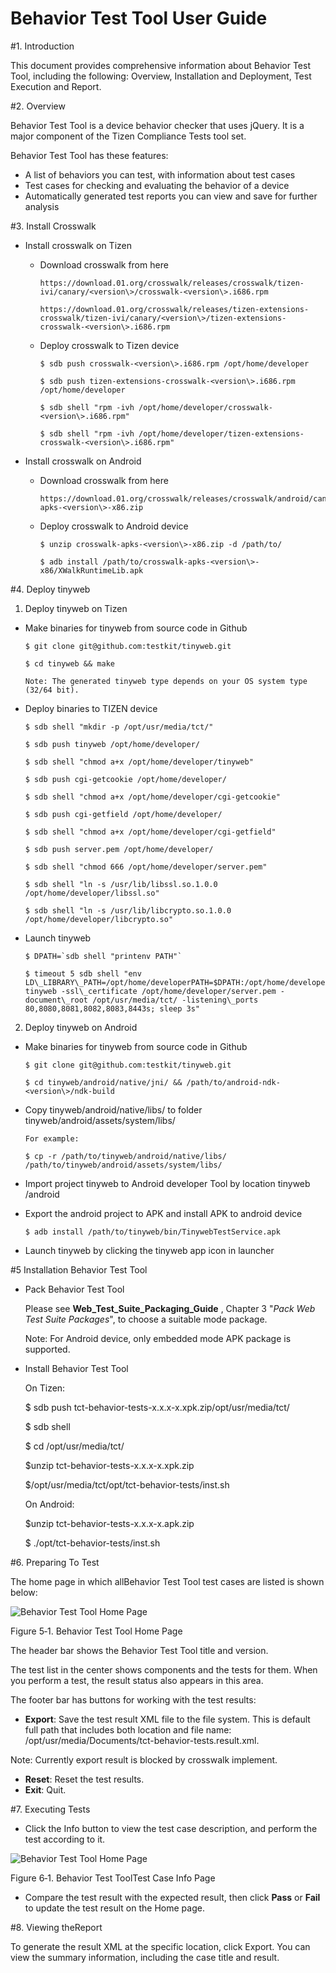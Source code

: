 # Behavior Test Tool User Guide

#1. Introduction

This document provides comprehensive information about Behavior Test Tool, including the following: Overview, Installation and Deployment, Test Execution and Report.

#2. Overview

Behavior Test Tool is a device behavior checker that uses jQuery. It is a major component of the Tizen Compliance Tests tool set.

Behavior Test Tool has these features:

- A list of behaviors you can test, with information about test cases 
- Test cases for checking and evaluating the behavior of a device
- Automatically generated test reports you can view and save for further analysis

#3. Install Crosswalk

- Install crosswalk on Tizen

  - Download crosswalk from here

        https://download.01.org/crosswalk/releases/crosswalk/tizen-ivi/canary/<version\>/crosswalk-<version\>.i686.rpm

        https://download.01.org/crosswalk/releases/tizen-extensions-crosswalk/tizen-ivi/canary/<version\>/tizen-extensions-crosswalk-<version\>.i686.rpm

  - Deploy crosswalk to Tizen device

        $ sdb push crosswalk-<version\>.i686.rpm /opt/home/developer

        $ sdb push tizen-extensions-crosswalk-<version\>.i686.rpm /opt/home/developer

        $ sdb shell "rpm -ivh /opt/home/developer/crosswalk-<version\>.i686.rpm"

        $ sdb shell "rpm -ivh /opt/home/developer/tizen-extensions-crosswalk-<version\>.i686.rpm"

- Install crosswalk on Android

  - Download crosswalk from here

        https://download.01.org/crosswalk/releases/crosswalk/android/canary/<version\>/x86/crosswalk-apks-<version\>-x86.zip

  - Deploy crosswalk to Android device

        $ unzip crosswalk-apks-<version\>-x86.zip -d /path/to/

        $ adb install /path/to/crosswalk-apks-<version\>-x86/XWalkRuntimeLib.apk

#4. Deploy tinyweb

1. Deploy tinyweb on Tizen

  - Make binaries for tinyweb from source code in Github

        $ git clone git@github.com:testkit/tinyweb.git

        $ cd tinyweb && make

        Note: The generated tinyweb type depends on your OS system type (32/64 bit).

  - Deploy binaries to TIZEN device

        $ sdb shell "mkdir -p /opt/usr/media/tct/"

        $ sdb push tinyweb /opt/home/developer/

        $ sdb shell "chmod a+x /opt/home/developer/tinyweb"

        $ sdb push cgi-getcookie /opt/home/developer/

        $ sdb shell "chmod a+x /opt/home/developer/cgi-getcookie"

        $ sdb push cgi-getfield /opt/home/developer/

        $ sdb shell "chmod a+x /opt/home/developer/cgi-getfield"

        $ sdb push server.pem /opt/home/developer/

        $ sdb shell "chmod 666 /opt/home/developer/server.pem"

        $ sdb shell "ln -s /usr/lib/libssl.so.1.0.0 /opt/home/developer/libssl.so"

        $ sdb shell "ln -s /usr/lib/libcrypto.so.1.0.0 /opt/home/developer/libcrypto.so"

  - Launch tinyweb

        $ DPATH=`sdb shell "printenv PATH"`

        $ timeout 5 sdb shell "env LD\_LIBRARY\_PATH=/opt/home/developerPATH=$DPATH:/opt/home/developer tinyweb -ssl\_certificate /opt/home/developer/server.pem -document\_root /opt/usr/media/tct/ -listening\_ports 80,8080,8081,8082,8083,8443s; sleep 3s"

2. Deploy tinyweb on Android

  - Make binaries for tinyweb from source code in Github

        $ git clone git@github.com:testkit/tinyweb.git

        $ cd tinyweb/android/native/jni/ && /path/to/android-ndk-<version\>/ndk-build

  - Copy tinyweb/android/native/libs/ to folder tinyweb/android/assets/system/libs/ 

        For example:

        $ cp -r /path/to/tinyweb/android/native/libs/ /path/to/tinyweb/android/assets/system/libs/

  - Import project tinyweb to Android developer Tool by location tinyweb /android
  - Export the android project to APK and install APK to android device

        $ adb install /path/to/tinyweb/bin/TinywebTestService.apk

  - Launch tinyweb by clicking the tinyweb app icon in launcher

#5 Installation Behavior Test Tool

- Pack Behavior Test Tool

    Please see **Web\_Test\_Suite\_Packaging\_Guide** , Chapter 3 "_Pack Web Test Suite Packages_", to choose a suitable mode package.

    Note: For Android device, only embedded mode APK package is supported.

- Install Behavior Test Tool

    On Tizen:

    $ sdb push tct-behavior-tests-x.x.x-x.xpk.zip/opt/usr/media/tct/

    $ sdb shell

    $ cd /opt/usr/media/tct/

    $unzip tct-behavior-tests-x.x.x-x.xpk.zip

    $/opt/usr/media/tct/opt/tct-behavior-tests/inst.sh

    On Android:

    $unzip tct-behavior-tests-x.x.x-x.apk.zip

    $ ./opt/tct-behavior-tests/inst.sh

#6. Preparing To Test

The home page in which allBehavior Test Tool test cases are listed is shown below:

![Behavior Test Tool Home Page](img/Behavior_Test_Tool_User_Guide_1.png)

Figure 5‑1. Behavior Test Tool Home Page

The header bar shows the Behavior Test Tool title and version.

The test list in the center shows components and the tests for them. When you perform a test, the result status also appears in this area.

The footer bar has buttons for working with the test results:

- **Export**: Save the test result XML file to the file system. This is default full path that includes both location and file name: /opt/usr/media/Documents/tct-behavior-tests.result.xml.

Note: Currently export result is blocked by crosswalk implement.

- **Reset**: Reset the test results.
- **Exit**: Quit.

#7. Executing Tests

- Click the Info button to view the test case description, and perform the test according to it.

![Behavior Test Tool Home Page](img/Behavior_Test_Tool_User_Guide_2.png)

Figure 6‑1. Behavior Test ToolTest Case Info Page

- Compare the test result with the expected result, then click **Pass** or **Fail** to update the test result on the Home page.

#8. Viewing theReport

To generate the result XML at the specific location, click Export. You can view the summary information, including the case title and result.
